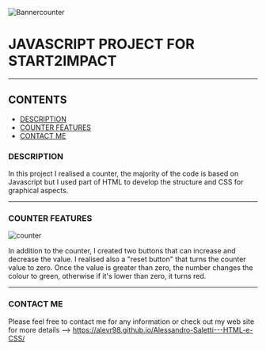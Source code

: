 ![Bannercounter](https://user-images.githubusercontent.com/88582424/140100865-e143680d-5a3d-45bc-9ab8-48eed5545bb2.png)

# JAVASCRIPT PROJECT FOR START2IMPACT

---

## CONTENTS

* [DESCRIPTION](#description)
* [COUNTER FEATURES](#counter-features)
* [CONTACT ME](#contact-me)



### DESCRIPTION
In this project I realised a counter, the majority of the code is based on Javascript but I used part of HTML to develop the structure and CSS for graphical aspects.

---

### COUNTER FEATURES

![counter](https://user-images.githubusercontent.com/88582424/140183862-cc386bfd-aea5-4d28-9b00-2c385ee08e21.png) </div>


In addition to the counter, I created two buttons that can increase and decrease the value. I realised also a "reset button" that turns the counter value to zero.
Once the value is greater than zero, the number changes the colour to green, otherwise if it's lower than zero, it turns red.

---

### CONTACT ME 
Please feel free to contact me for any information or check out my web site for more details --> https://alevr98.github.io/Alessandro-Saletti---HTML-e-CSS/
